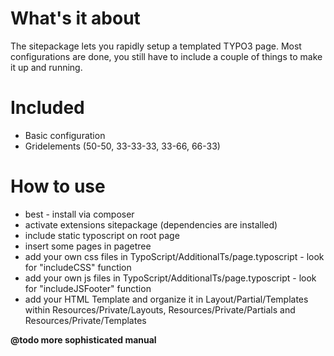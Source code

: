 

# What's it about
The sitepackage lets you rapidly setup a templated TYPO3 page.
Most configurations are done, you still have to include a couple of things to make it up and running.

# Included

- Basic configuration
- Gridelements (50-50, 33-33-33, 33-66, 66-33)

# How to use

- best - install via composer
- activate extensions sitepackage (dependencies are installed)
- include static typoscript on root page
- insert some pages in pagetree
- add your own css files in TypoScript/AdditionalTs/page.typoscript - look for "includeCSS" function
- add your own js files  in TypoScript/AdditionalTs/page.typoscript - look for "includeJSFooter" function
- add your HTML Template and organize it in Layout/Partial/Templates within Resources/Private/Layouts, Resources/Private/Partials and Resources/Private/Templates

**@todo more sophisticated manual**
